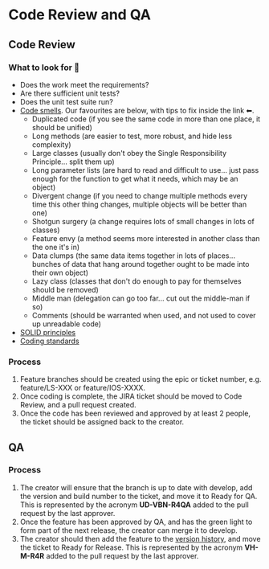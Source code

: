 # Code Review and QA

## Code Review
### What to look for 👀
- Does the work meet the requirements?
- Are there sufficient unit tests?
- Does the unit test suite run?
- [Code smells](codesmells.pdf). Our favourites are below, with tips to fix inside the link ⬅.
   - Duplicated code (if you see the same code in more than one place, it should be unified)
   - Long methods (are easier to test, more robust, and hide less complexity)
   - Large classes (usually don't obey the Single Responsibility Principle... split them up)
   - Long parameter lists (are hard to read and difficult to use... just pass enough for the function to get what it needs, which may be an object)
   - Divergent change (if you need to change multiple methods every time this other thing changes, multiple objects will be better than one)
   - Shotgun surgery (a change requires lots of small changes in lots of classes)
   - Feature envy (a method seems more interested in another class than the one it's in)
   - Data clumps (the same data items together in lots of places... bunches of data that hang around together ought to be made into their own object)
   - Lazy class (classes that don't do enough to pay for themselves should be removed)
   - Middle man (delegation can go too far... cut out the middle-man if so)
   - Comments (should be warranted when used, and not used to cover up unreadable code)
- [SOLID principles](https://en.wikipedia.org/wiki/SOLID)
- [Coding standards](/etiquette/CODING_STANDARDS.md)

### Process
1. Feature branches should be created using the epic or ticket number, e.g. feature/LS-XXX or feature/IOS-XXXX.  
2. Once coding is complete, the JIRA ticket should be moved to Code Review, and a pull request created.  
3. Once the code has been reviewed and approved by at least 2 people, the ticket should be assigned back to the creator.

## QA
### Process
1. The creator will ensure that the branch is up to date with develop, add the version and build number to the ticket, and move it to Ready for QA. This is represented by the acronym **UD-VBN-R4QA** added to the pull request by the last approver.
2. Once the feature has been approved by QA, and has the green light to form part of the next release, the creator can merge it to develop.
3. The creator should then add the feature to the [version history](https://livestyled.atlassian.net/wiki/spaces/1LP/pages/103251969/iOS+Platform+Version+History), and move the ticket to Ready for Release. This is represented by the acronym **VH-M-R4R** added to the pull request by the last approver.